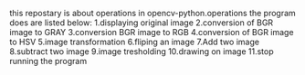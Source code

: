 this repostary is about operations in opencv-python.operations the program does are listed below:
1.displaying original image
2.conversion of BGR image to GRAY
3.conversion BGR image to RGB
4.conversion of BGR image to HSV
5.image transformation
6.fliping an image
7.Add two image
8.subtract two image
9.image tresholding
10.drawing on image
11.stop running the program

